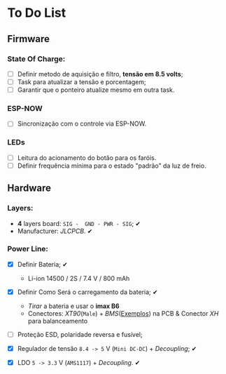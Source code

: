 # To Do List

## Firmware

### State Of Charge:
- [ ] Definir metodo de aquisição e filtro, **tensão em 8.5 volts**;
- [ ] Task para atualizar a tensão e porcentagem;
- [ ] Garantir que o ponteiro atualize mesmo em outra task.

### ESP-NOW
- [ ] Sincronização com o controle via ESP-NOW.

### LEDs
- [ ] Leitura do acionamento do botão para os faróis.
- [ ] Definir frequência mínima para o estado "padrão" da luz de freio.

## Hardware

### Layers:
- **4** layers board: ```SIG -  GND - PWR - SIG```; ✔
- Manufacturer: *JLCPCB*. ✔

### Power Line:
- [x] Definir Bateria; ✔
    - Li-ion 14500 / 2S / 7.4 V / 800 mAh

- [x] Definir Como Será o carregamento da bateria; ✔
    - *Tirar* a bateria e usar o **imax B6**
    - Conectores: *XT90*(```Male```) + *BMS*([Exemplos](https://pt.aliexpress.com/item/1005006041486774.html?spm=a2g0o.productlist.main.1.246b67a4PkHivT&algo_pvid=ff23d1ad-6cca-46d0-84ef-1046141dedfa&algo_exp_id=ff23d1ad-6cca-46d0-84ef-1046141dedfa-0&pdp_ext_f=%7B"order"%3A"502"%2C"eval"%3A"1"%7D&pdp_npi=4%40dis%21BRL%216.29%216.29%21%21%217.42%217.42%21%402103146f17418148316958806e4362%2112000035452245642%21sea%21BR%214067292657%21X&curPageLogUid=rQEBQMHSnDL5&utparam-url=scene%3Asearch%7Cquery_from%3A)) na PCB & Conector *XH* para balanceamento 

- [ ] Proteção ESD, polaridade reversa e fusível;
- [x] Regulador de tensão ```8.4 -> 5``` V (```Mini DC-DC```) + *Decoupling*; ✔
- [x] LDO ```5 -> 3.3``` V (```AMS1117```) + *Decoupling*. ✔
